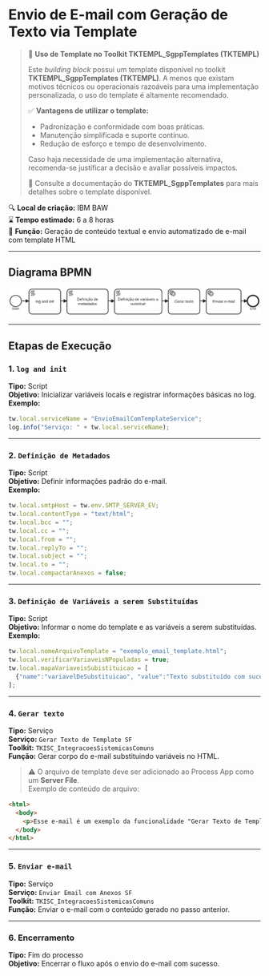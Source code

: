 
# Envio de E-mail com Geração de Texto via Template

> 📢 **Uso de Template no Toolkit TKTEMPL_SgppTemplates (TKTEMPL)**
> 
> Este *building block* possui um template disponível no toolkit **TKTEMPL_SgppTemplates (TKTEMPL)**. A menos que existam motivos técnicos ou operacionais razoáveis para uma implementação personalizada, o uso do template é altamente recomendado.
> 
> ✅ **Vantagens de utilizar o template:**
> - Padronização e conformidade com boas práticas.
> - Manutenção simplificada e suporte contínuo.
> - Redução de esforço e tempo de desenvolvimento.
> 
> Caso haja necessidade de uma implementação alternativa, recomenda-se justificar a decisão e avaliar possíveis impactos.
> 
> 🔗 Consulte a documentação do **TKTEMPL_SgppTemplates** para mais detalhes sobre o template disponível.

🔍️ **Local de criação:** IBM BAW  
⌛️ **Tempo estimado:** 6 a 8 horas  
📨 **Função:** Geração de conteúdo textual e envio automatizado de e-mail com template HTML

---

## Diagrama BPMN

![BPMN](img/envio-email.svg)

---

## Etapas de Execução

### 1. `log and init`
**Tipo:** Script  
**Objetivo:** Inicializar variáveis locais e registrar informações básicas no log.  
**Exemplo:**
```javascript
tw.local.serviceName = "EnvioEmailComTemplateService";
log.info("Serviço: " + tw.local.serviceName);
```

---

### 2. `Definição de Metadados`
**Tipo:** Script  
**Objetivo:** Definir informações padrão do e-mail.  
**Exemplo:**
```javascript
tw.local.smtpHost = tw.env.SMTP_SERVER_EV;
tw.local.contentType = "text/html";
tw.local.bcc = "";
tw.local.cc = "";
tw.local.from = "";
tw.local.replyTo = "";
tw.local.subject = "";
tw.local.to = "";
tw.local.compactarAnexos = false;
```

---

### 3. `Definição de Variáveis a serem Substituídas`
**Tipo:** Script  
**Objetivo:** Informar o nome do template e as variáveis a serem substituídas.  
**Exemplo:**
```javascript
tw.local.nomeArquivoTemplate = "exemplo_email_template.html";
tw.local.verificarVariaveisNPopuladas = true;
tw.local.mapaVariaveisSubistituicao = [
  {"name":"variavelDeSubstituicao", "value":"Texto substituído com sucesso!"}
];
```

---

### 4. `Gerar texto`
**Tipo:** Serviço  
**Serviço:** `Gerar Texto de Template SF`  
**Toolkit:** `TKISC_IntegracoesSistemicasComuns`  
**Função:** Gerar corpo do e-mail substituindo variáveis no HTML.

> ⚠️ O arquivo de template deve ser adicionado ao Process App como um **Server File**.  
> Exemplo de conteúdo de arquivo:
```html
<html>
  <body>
    <p>Esse e-mail é um exemplo da funcionalidade "Gerar Texto de Template SF": ${variavelDeSubstituicao}.</p>
  </body>
</html>
```

---

### 5. `Enviar e-mail`
**Tipo:** Serviço  
**Serviço:** `Enviar Email com Anexos SF`  
**Toolkit:** `TKISC_IntegracoesSistemicasComuns`  
**Função:** Enviar o e-mail com o conteúdo gerado no passo anterior.

---

### 6. Encerramento
**Tipo:** Fim do processo  
**Objetivo:** Encerrar o fluxo após o envio do e-mail com sucesso.

